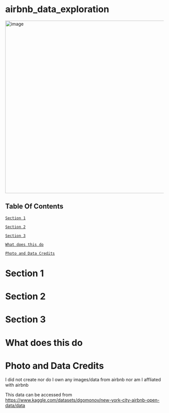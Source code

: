 # airbnb_data_exploration
<img width="822" height="547" alt="image" src="https://github.com/user-attachments/assets/75b8fcd0-96d5-4df0-92bf-e4b22ab5cc0e" />


## Table Of Contents
[`Section 1`]([#feature](https://github.com/shifflettmb-1/airbnb_data_exploration/blob/main/README.md#section-1))

[`Section 2`](#feature)

[`Section 3`](#feature)

[`What does this do`](#feature)

[`Photo and Data Credits`](#feature)








# Section 1

# Section 2

# Section 3

# What does this do


# Photo and Data Credits
I did not create nor do I own any images/data from airbnb nor am I affliated with airbnb

This data can be accessed from https://www.kaggle.com/datasets/dgomonov/new-york-city-airbnb-open-data/data

